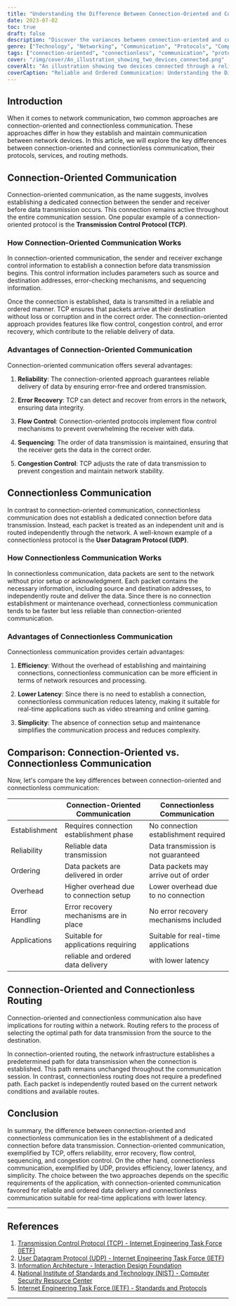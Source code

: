 ```yaml
---
title: "Understanding the Difference Between Connection-Oriented and Connectionless Communication"
date: 2023-07-02
toc: true
draft: false
description: "Discover the variances between connection-oriented and connectionless communication, protocols, services, and routing methods in network communication."
genre: ["Technology", "Networking", "Communication", "Protocols", "Computer Science", "Data Transmission", "Network Infrastructure", "Internet", "Information Technology", "Telecommunications"]
tags: ["connection-oriented", "connectionless", "communication", "protocols", "services", "networking", "data transmission", "TCP", "UDP", "routing methods", "reliability", "efficiency", "flow control", "error recovery", "latency", "TCP/IP", "network infrastructure", "Internet protocols", "network protocols", "real-time applications", "network reliability", "network efficiency", "data delivery", "network latency", "network simplicity", "network overhead", "network error handling", "network congestion control", "network routing"]
cover: "/img/cover/An_illustration_showing_two_devices_connected.png"
coverAlt: "An illustration showing two devices connected through a reliable and ordered connection."
coverCaption: "Reliable and Ordered Communication: Understanding the Difference"
---
```


## Introduction

When it comes to network communication, two common approaches are connection-oriented and connectionless communication. These approaches differ in how they establish and maintain communication between network devices. In this article, we will explore the key differences between connection-oriented and connectionless communication, their protocols, services, and routing methods.

## Connection-Oriented Communication

Connection-oriented communication, as the name suggests, involves establishing a dedicated connection between the sender and receiver before data transmission occurs. This connection remains active throughout the entire communication session. One popular example of a connection-oriented protocol is the **Transmission Control Protocol (TCP)**.

### How Connection-Oriented Communication Works

In connection-oriented communication, the sender and receiver exchange control information to establish a connection before data transmission begins. This control information includes parameters such as source and destination addresses, error-checking mechanisms, and sequencing information.

Once the connection is established, data is transmitted in a reliable and ordered manner. TCP ensures that packets arrive at their destination without loss or corruption and in the correct order. The connection-oriented approach provides features like flow control, congestion control, and error recovery, which contribute to the reliable delivery of data.

### Advantages of Connection-Oriented Communication

Connection-oriented communication offers several advantages:

1. **Reliability**: The connection-oriented approach guarantees reliable delivery of data by ensuring error-free and ordered transmission.

2. **Error Recovery**: TCP can detect and recover from errors in the network, ensuring data integrity.

3. **Flow Control**: Connection-oriented protocols implement flow control mechanisms to prevent overwhelming the receiver with data.

4. **Sequencing**: The order of data transmission is maintained, ensuring that the receiver gets the data in the correct order.

5. **Congestion Control**: TCP adjusts the rate of data transmission to prevent congestion and maintain network stability.

## Connectionless Communication

In contrast to connection-oriented communication, connectionless communication does not establish a dedicated connection before data transmission. Instead, each packet is treated as an independent unit and is routed independently through the network. A well-known example of a connectionless protocol is the **User Datagram Protocol (UDP)**.

### How Connectionless Communication Works

In connectionless communication, data packets are sent to the network without prior setup or acknowledgment. Each packet contains the necessary information, including source and destination addresses, to independently route and deliver the data. Since there is no connection establishment or maintenance overhead, connectionless communication tends to be faster but less reliable than connection-oriented communication.

### Advantages of Connectionless Communication

Connectionless communication provides certain advantages:

1. **Efficiency**: Without the overhead of establishing and maintaining connections, connectionless communication can be more efficient in terms of network resources and processing.

2. **Lower Latency**: Since there is no need to establish a connection, connectionless communication reduces latency, making it suitable for real-time applications such as video streaming and online gaming.

3. **Simplicity**: The absence of connection setup and maintenance simplifies the communication process and reduces complexity.

## Comparison: Connection-Oriented vs. Connectionless Communication

Now, let's compare the key differences between connection-oriented and connectionless communication:

|                    | Connection-Oriented Communication        | Connectionless Communication          |
|--------------------|----------------------------------------|---------------------------------------|
| Establishment      | Requires connection establishment phase | No connection establishment required  |
| Reliability        | Reliable data transmission              | Data transmission is not guaranteed   |
| Ordering           | Data packets are delivered in order     | Data packets may arrive out of order  |
| Overhead           | Higher overhead due to connection setup | Lower overhead due to no connection   |
| Error Handling     | Error recovery mechanisms are in place  | No error recovery mechanisms included |
| Applications       | Suitable for applications requiring     | Suitable for real-time applications   |
|                    | reliable and ordered data delivery      | with lower latency                     |

## Connection-Oriented and Connectionless Routing

Connection-oriented and connectionless communication also have implications for routing within a network. Routing refers to the process of selecting the optimal path for data transmission from the source to the destination.

In connection-oriented routing, the network infrastructure establishes a predetermined path for data transmission when the connection is established. This path remains unchanged throughout the communication session. In contrast, connectionless routing does not require a predefined path. Each packet is independently routed based on the current network conditions and available routes.

## Conclusion

In summary, the difference between connection-oriented and connectionless communication lies in the establishment of a dedicated connection before data transmission. Connection-oriented communication, exemplified by TCP, offers reliability, error recovery, flow control, sequencing, and congestion control. On the other hand, connectionless communication, exemplified by UDP, provides efficiency, lower latency, and simplicity. The choice between the two approaches depends on the specific requirements of the application, with connection-oriented communication favored for reliable and ordered data delivery and connectionless communication suitable for real-time applications with lower latency.

______

## References

1. [Transmission Control Protocol (TCP) - Internet Engineering Task Force (IETF)](https://tools.ietf.org/html/rfc793)
2. [User Datagram Protocol (UDP) - Internet Engineering Task Force (IETF)](https://tools.ietf.org/html/rfc768)
3. [Information Architecture - Interaction Design Foundation](https://www.interaction-design.org/literature/topics/information-architecture)
4. [National Institute of Standards and Technology (NIST) - Computer Security Resource Center](https://csrc.nist.gov/)
5. [Internet Engineering Task Force (IETF) - Standards and Protocols](https://www.ietf.org/standards/)
______

